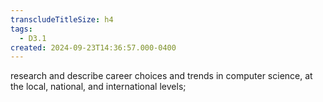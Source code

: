 ```yaml
---
transcludeTitleSize: h4
tags:
  - D3.1
created: 2024-09-23T14:36:57.000-0400
---
```

research and describe career choices and trends in computer science, at the local, national, and international levels;